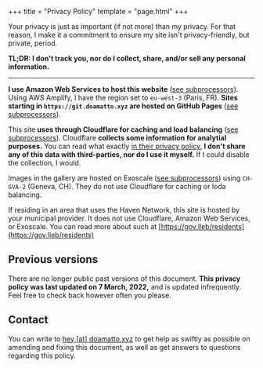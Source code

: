 +++
title = "Privacy Policy"
template = "page.html"
+++

Your privacy is just as important (if not more) than my privacy. For that reason, I make it a commitment to ensure my site isn't privacy-friendly, but private, period.

**TL;DR: I don't track you, nor do I collect, share, and/or sell any personal information.**

---

**I use Amazon Web Services to host this website** ([see subprocessors](https://aws.amazon.com/compliance/sub-processors/)). Using AWS Amplify, I have the region set to `eu-west-3` (Paris, FR). **Sites starting in `https://git.doamatto.xyz` are hosted on GitHub Pages** ([see subprocessors](https://docs.github.com/en/github/site-policy/github-subprocessors-and-cookies)).

This site **uses through Cloudflare for caching and load balancing** ([see subprocessors](https://www.cloudflare.com/gdpr/subprocessors/)). Cloudflare **collects some information for analytial purposes.** You can read what exactly [in their privacy policy.](https://cloudflare.com/privacypolicy/) **I don't share any of this data with third-parties, nor do I use it myself.** If I could disable the collection, I would.

Images in the gallery are hosted on Exoscale ([see subprocessors](https://www.exoscale.com/privacy/#data-processors)) using `CH-GVA-2` (Geneva, CH). They do not use Cloudflare for caching or loda balancing.

If residing in an area that uses the Haven Network, this site is hosted by your municipal provider. It does not use Cloudflare, Amazon Web Services, or Exoscale. You can read more about such at [https://gov.lleb/residents](https://gov.lleb/residents)

## Previous versions
There are no longer public past versions of this document. **This privacy policy was last updated on 7 March, 2022,** and is updated infrequently. Feel free to check back however often you please.

## Contact
You can write to [hey [at] doamatto.xyz](mailto:hey@doamatto.xyz) to get help as swiftly as possible on amending and fixing this document, as well as get answers to questions regarding this policy.
